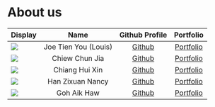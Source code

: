 # About us


Display |         Name         |             Github Profile              | Portfolio 
--------|:--------------------:|:---------------------------------------:|:---------:
![](https://via.placeholder.com/100.png?text=Photo) | Joe Tien You (Louis) | [Github](https://github.com/louisjoety) | [Portfolio](team/louisjoety)
![](https://via.placeholder.com/100.png?text=Photo) |    Chiew Chun Jia    | [Github](https://github.com/chewycj) | [Portfolio](team/chewycj)
![](https://via.placeholder.com/100.png?text=Photo) |    Chiang Hui Xin    | [Github](https://github.com/Chiang-HuiXin) | [Portfolio](team/chiang-huixin)
![](https://via.placeholder.com/100.png?text=Photo) |   Han Zixuan Nancy   | [Github](https://github.com/hzxnancy) | [Portfolio](team/hzxnancy)
![](https://via.placeholder.com/100.png?text=Photo) |     Goh Aik Haw      | [Github](https://github.com/wahkia) | [Portfolio](team/wahkia)
